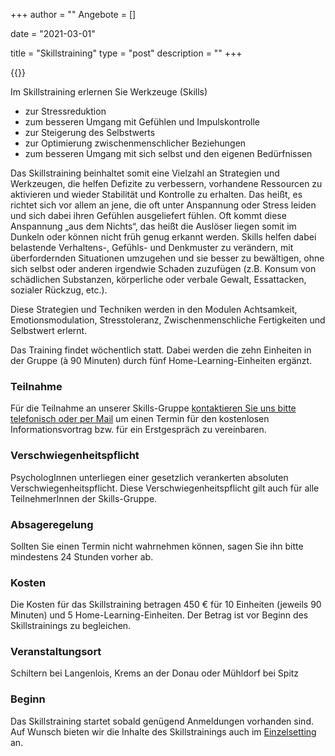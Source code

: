 +++
author = ""
Angebote = []

date = "2021-03-01"

title = "Skillstraining"
type = "post"
description = ""
+++


{{<assetsimg src="skills.webp" alt="Skillstraining Emotionsregulation Stressregulation" >}} 

Im Skillstraining erlernen Sie Werkzeuge (Skills)

* zur Stressreduktion
* zum besseren Umgang mit Gefühlen und Impulskontrolle
* zur Steigerung des Selbstwerts
* zur Optimierung zwischenmenschlicher Beziehungen
* zum besseren Umgang mit sich selbst und den eigenen Bedürfnissen

Das Skillstraining beinhaltet somit eine Vielzahl an Strategien und Werkzeugen, die helfen Defizite zu verbessern, vorhandene Ressourcen zu aktivieren und wieder Stabilität und Kontrolle zu erhalten. Das heißt, es richtet sich vor allem an jene, die oft unter Anspannung oder Stress leiden und sich dabei ihren Gefühlen ausgeliefert fühlen. Oft kommt diese Anspannung „aus dem Nichts“, das heißt die Auslöser liegen somit im Dunkeln oder können nicht früh genug erkannt werden. Skills helfen dabei belastende Verhaltens-, Gefühls- und Denkmuster zu verändern, mit überfordernden Situationen umzugehen und sie besser zu bewältigen, ohne sich selbst oder anderen irgendwie Schaden zuzufügen (z.B. Konsum von schädlichen Substanzen, körperliche oder verbale Gewalt, Essattacken, sozialer Rückzug, etc.).

Diese Strategien und Techniken werden in den Modulen Achtsamkeit, Emotionsmodulation, Stresstoleranz, Zwischenmenschliche Fertigkeiten und Selbstwert erlernt. 

Das Training findet wöchentlich statt. Dabei werden die zehn Einheiten in der Gruppe (à 90 Minuten) durch fünf Home-Learning-Einheiten ergänzt. 


### Teilnahme

Für die Teilnahme an unserer Skills-Gruppe [kontaktieren Sie uns bitte telefonisch oder per Mail](/contact) um einen Termin für den kostenlosen Informationsvortrag bzw. für ein Erstgespräch zu vereinbaren.

### Verschwiegenheitspflicht 

PsychologInnen unterliegen einer gesetzlich verankerten absoluten Verschwiegenheitspflicht. Diese Verschwiegenheitspflicht gilt auch für alle TeilnehmerInnen der Skills-Gruppe. 

### Absageregelung 

Sollten Sie einen Termin nicht wahrnehmen können, sagen Sie ihn bitte mindestens 24 Stunden vorher ab. 


### Kosten 

Die Kosten für das Skillstraining betragen 450 € für 10 Einheiten (jeweils 90 Minuten) und 5 Home-Learning-Einheiten. Der Betrag ist vor Beginn des Skillstrainings zu begleichen. 


### Veranstaltungsort 
Schiltern bei Langenlois, Krems an der Donau oder Mühldorf bei Spitz

### Beginn

Das Skillstraining startet sobald genügend Anmeldungen vorhanden sind. Auf Wunsch bieten wir die Inhalte des Skillstrainings auch im [Einzelsetting](/angebot) an.